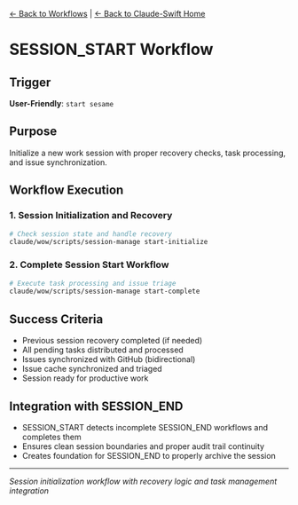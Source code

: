 [← Back to Workflows](../workflows/) | [← Back to Claude-Swift Home](../../../README.md)

# SESSION_START Workflow

## Trigger
**User-Friendly**: `start sesame`

## Purpose
Initialize a new work session with proper recovery checks, task processing, and issue synchronization.

## Workflow Execution

### 1. Session Initialization and Recovery
```bash
# Check session state and handle recovery
claude/wow/scripts/session-manage start-initialize
```

### 2. Complete Session Start Workflow  
```bash
# Execute task processing and issue triage
claude/wow/scripts/session-manage start-complete
```

## Success Criteria
- Previous session recovery completed (if needed)
- All pending tasks distributed and processed
- Issues synchronized with GitHub (bidirectional)
- Issue cache synchronized and triaged
- Session ready for productive work

## Integration with SESSION_END
- SESSION_START detects incomplete SESSION_END workflows and completes them
- Ensures clean session boundaries and proper audit trail continuity
- Creates foundation for SESSION_END to properly archive the session

---

*Session initialization workflow with recovery logic and task management integration*